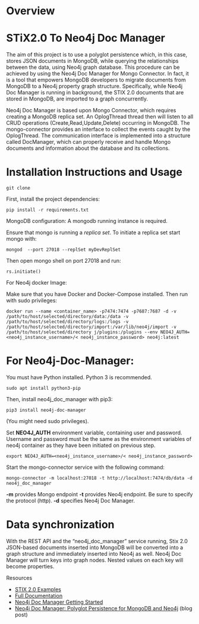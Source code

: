 # Overview

 
# STiX2.0 To Neo4j Doc Manager

The aim of this project is to use a polyglot persistence which, in this case, stores JSON documents in MongoDB, while querying the relationships between the data, using Neo4j graph database. This procedure can be achieved by using the Neo4j Doc Manager for Mongo Connector. In fact, it is a tool that empowers MongoDB developers to migrate documents from MongoDB to a Neo4j property graph structure. Specifically, while Neo4j Doc Manager is running in background, the STIX 2.0 documents that are stored in MongoDB, are imported to a graph concurrently.

Neo4j Doc Manager is based upon Mongo Connector, which requires creating a MongoDB replica set. An OplogThread thread then will listen to all CRUD operations (Create,Read,Update,Delete) occurring in MongoDB. The mongo-connector provides an interface to collect the events caught by the OplogThread. The communication interface is implemented into a structure called DocManager, which can properly receive and handle Mongo documents and information about the database and its collections.




# Installation Instructions and Usage


~~~
git clone
~~~

First, install the project dependencies:
~~~
pip install -r requirements.txt
~~~


















MongoDB configuration:
A mongodb running instance is required. 

Ensure that mongo is running a *replica set*. To initiate a replica set start mongo with:
~~~	 	 	 	
mongod  --port 27018 --replSet myDevReplSet
~~~
Then open mongo shell on port 27018 and run:
~~~
rs.initiate()
~~~

For Neo4j docker Image:

Make sure that you have Docker and Docker-Compose installed.
Then run with sudo privileges:

~~~
docker run --name <container_name> -p7474:7474 -p7687:7687 -d -v /path/to/host/selected/directory/data:/data -v /path/to/host/selected/directory/logs:/logs -v /path/to/host/selected/directory/import:/var/lib/neo4j/import -v /path/to/host/selected/directory j/plugins:/plugins --env NEO4J_AUTH=<neo4j_instance_username>/< neo4j_instance_password> neo4j:latest
~~~


# For Neo4j-Doc-Manager:

You must have Python installed. Python 3 is recommended.
~~~
sudo apt install python3-pip
~~~

Then, install neo4j_doc_manager with pip3:
~~~
pip3 install neo4j-doc-manager
~~~
(You might need sudo privileges).


 Set  **NEO4J_AUTH** environment variable, containing  user and password. Username and password must be the same as the environment variables of neo4j container as they have been initiated on previous step.
~~~
export NEO4J_AUTH=<neo4j_instance_username>/< neo4j_instance_password>

~~~

Start the mongo-connector service with the following command:
~~~
mongo-connector -m localhost:27018 -t http://localhost:7474/db/data -d neo4j_doc_manager
~~~
**-m** provides Mongo endpoint
**-t** provides Neo4j endpoint. Be sure to specify the protocol (http).
**-d** specifies Neo4j Doc Manager.



# Data synchronization

With the REST API and the “neo4j_doc_manager” service running, Stix 2.0 JSON-based documents inserted into MongoDB will be converted into a graph structure and immediately inserted into Neo4j as well. Neo4j Doc Manager will turn keys into graph nodes. Nested values on each key will become properties.










Resources

* [STIX 2.0 Examples](https://oasis-open.github.io/cti-documentation/stix/examples.html)
* [Full Documentation](http://neo4j.com/developer/neo4j-doc-manager/)
* [Neo4j Doc Manager Getting Started](http://neo4j.com/developer/mongodb/)
* [Neo4j Doc Manager: Polyglot Persistence for MongoDB and Neo4j](http://neo4j.com/blog/neo4j-doc-manager-polyglot-persistence-mongodb/) (blog post)

